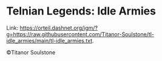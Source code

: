 # Telnian Legends: Idle Armies

Link: <https://orteil.dashnet.org/igm/?g=https://raw.githubusercontent.com/Titanor-Soulstone/tl-idle_armies/main/tl-idle_armies.txt>.

&copy;Titanor Soulstone
